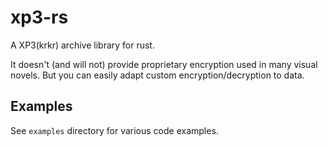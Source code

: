 # xp3-rs
A XP3(krkr) archive library for rust.

It doesn't (and will not) provide proprietary encryption used in many visual novels.
But you can easily adapt custom encryption/decryption to data.

## Examples
See `examples` directory for various code examples.